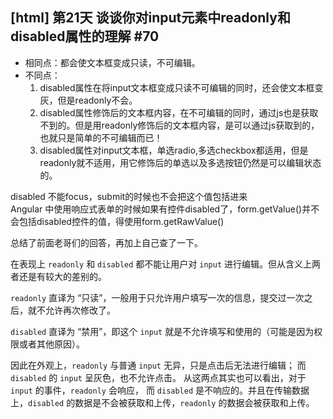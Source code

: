 ## [html] 第21天 谈谈你对input元素中readonly和disabled属性的理解 #70

*   相同点：都会使文本框变成只读，不可编辑。
*   不同点：
    1. disabled属性在将input文本框变成只读不可编辑的同时，还会使文本框变灰，但是readonly不会。
    2. disabled属性修饰后的文本框内容，在不可编辑的同时，通过js也是获取不到的。但是用readonly修饰后的文本框内容，是可以通过js获取到的，也就只是简单的不可编辑而已！
    3. disabled属性对input文本框，单选radio,多选checkbox都适用，但是readonly就不适用，用它修饰后的单选以及多选按钮仍然是可以编辑状态的。


disabled 不能focus，submit的时候也不会把这个值包括进来  
Angular 中使用响应式表单的时候如果有控件disabled了，form.getValue()并不会包括disabled控件的值，得使用form.getRawValue()

总结了前面老哥们的回答，再加上自己查了一下。

在表现上 `readonly` 和 `disabled` 都不能让用户对 `input` 进行编辑。但从含义上两者还是有较大的差别的。

`readonly` 直译为 “只读”，一般用于只允许用户填写一次的信息，提交过一次之后，就不允许再次修改了。

`disabled` 直译为 “禁用”，即这个 `input` 就是不允许填写和使用的（可能是因为权限或者其他原因）。

因此在外观上，`readonly` 与普通 `input` 无异，只是点击后无法进行编辑；
而 `disabled` 的 `input` 呈灰色，也不允许点击。
从这两点其实也可以看出，对于 `input` 的事件，`readonly` 会响应，
而 `disabled` 是不响应的。并且在传输数据上，`disabled` 的数据是不会被获取和上传，`readonly` 的数据会被获取和上传。
